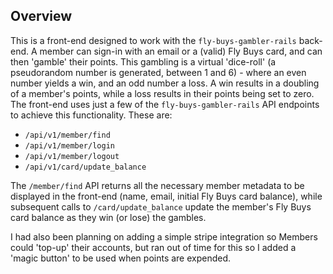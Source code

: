 ## Overview

This is a front-end designed to work with the `fly-buys-gambler-rails` back-end. A member can sign-in with an email or a (valid) Fly Buys card, and can then 'gamble' their points. This gambling is a virtual 'dice-roll' (a pseudorandom number is generated, between 1 and 6) - where an even number yields a win, and an odd number a loss. A win results in a doubling of a member's points, while a loss results in their points being set to zero. The front-end uses just a few of the `fly-buys-gambler-rails` API endpoints to achieve this functionality. These are:

- `/api/v1/member/find`
- `/api/v1/member/login`
- `/api/v1/member/logout`
- `/api/v1/card/update_balance`

The `/member/find` API returns all the necessary member metadata to be displayed in the front-end (name, email, initial Fly Buys card balance), while subsequent calls to `/card/update_balance` update the member's Fly Buys card balance as they win (or lose) the gambles.

I had also been planning on adding a simple stripe integration so Members could 'top-up' their accounts, but ran out of time for this so I added a 'magic button' to be used when points are expended.
